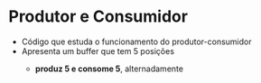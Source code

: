 <div>
  <h1>Produtor e Consumidor</h1>
  <ul>
    <li>Código que estuda o funcionamento do produtor-consumidor</li>
    <li>Apresenta um buffer que tem 5 posições</li>
    <ul>
      <li><strong>produz 5 e consome 5</strong>, alternadamente</li>
    </ul>
  </ul>
</div>
